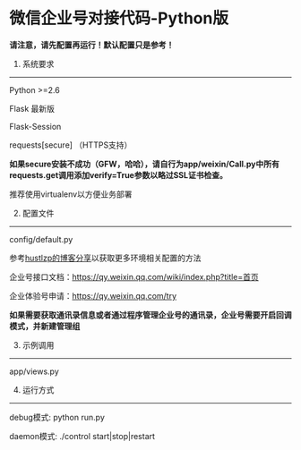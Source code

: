微信企业号对接代码-Python版
==============================

<strong><red>请注意，请先配置再运行！默认配置只是参考！</red></strong>

1. 系统要求
--------------

Python >=2.6

Flask 最新版

Flask-Session

requests[secure] （HTTPS支持）

__如果secure安装不成功（GFW，哈哈），请自行为app/weixin/Call.py中所有requests.get调用添加verify=True参数以略过SSL证书检查。__

推荐使用virtualenv以方便业务部署

2. 配置文件
--------------

config/default.py

参考[hustlzp的博客分享](http://www.hustlzp.com/post/2014/08/flask-config)以获取更多环境相关配置的方法



企业号接口文档：https://qy.weixin.qq.com/wiki/index.php?title=首页

企业体验号申请：https://qy.weixin.qq.com/try

<strong>如果需要获取通讯录信息或者通过程序管理企业号的通讯录，企业号需要开启回调模式，并新建管理组</strong>

3. 示例调用
--------------

app/views.py


4. 运行方式
--------------

debug模式: python run.py

daemon模式: ./control start|stop|restart
